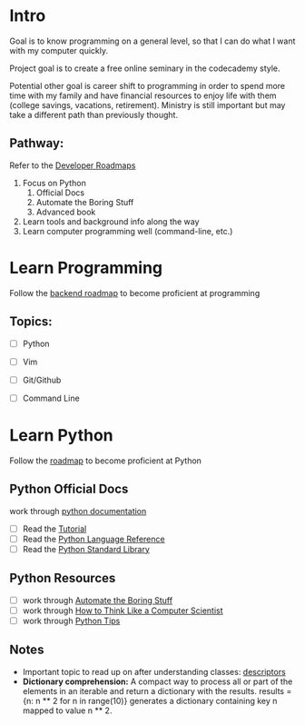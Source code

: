 # Intro

Goal is to know programming on a general level, so that I can do what I want
with my computer quickly.

Project goal is to create a free online seminary in the codecademy style.

Potential other goal is career shift to programming in order to spend more time
with my family and have financial resources to enjoy life with them (college
savings, vacations, retirement). Ministry is still important but may take a
different path than previously thought.

## Pathway:

Refer to the [Developer Roadmaps](https://roadmap.sh/)

1. Focus on Python
    1. Official Docs
    2. Automate the Boring Stuff
    3. Advanced book
2. Learn tools and background info along the way
3. Learn computer programming well (command-line, etc.)

# Learn Programming

Follow the [backend roadmap](https://roadmap.sh/backend) to become proficient
at programming

## Topics:
- [ ] Python
- [ ] Vim
- [ ] Git/Github
- [ ] Command Line


# Learn Python

Follow the [roadmap](https://roadmap.sh/python) to become proficient at Python

## Python Official Docs

work through [python documentation](python.org)

- [ ] Read the [Tutorial](https://docs.python.org/3/tutorial/index.html)
- [ ] Read the [Python Language
  Reference](https://docs.python.org/3/reference/index.html#reference-index)
- [ ] Read the [Python Standard
  Library](https://docs.python.org/3/library/index.html#library-index)

## Python Resources
- [ ] work through [Automate the Boring
  Stuff](https://automatetheboringstuff.co)
- [ ] work through [How to Think Like a Computer
  Scientist](http://openbookproject.net/thinkcs/python/english3e/)
- [ ] work through [Python
  Tips](https://book.pythontips.com/en/latest/index.html)

## Notes
- Important topic to read up on after understanding classes:
  [descriptors](https://docs.python.org/3/howto/descriptor.html#descriptorhowto)
- **Dictionary comprehension:** A compact way to process all or part of the
  elements in an iterable and return a dictionary with the results. results =
  {n: n ** 2 for n in range(10)} generates a dictionary containing key n mapped
  to value n ** 2.
